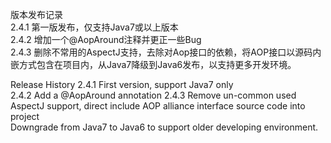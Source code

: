 版本发布记录  
2.4.1 第一版发布，仅支持Java7或以上版本  
2.4.2 增加一个@AopAround注释并更正一些Bug    
2.4.3 删除不常用的AspectJ支持，去除对Aop接口的依赖，将AOP接口以源码内嵌方式包含在项目内，从Java7降级到Java6发布，以支持更多开发环境。  

Release History
2.4.1 First version, support Java7 only  
2.4.2 Add a @AopAround annotation
2.4.3 Remove un-common used AspectJ support, direct include AOP alliance interface source code into project  
      Downgrade from Java7 to Java6 to support older developing environment.


